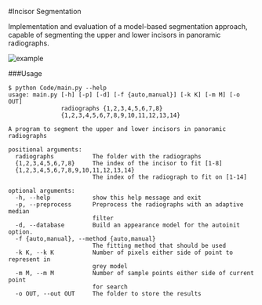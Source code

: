 #Incisor Segmentation

Implementation and evaluation of a model-based segmentation approach, capable
of segmenting the upper and lower incisors in panoramic radiographs. 

![example](https://raw.githubusercontent.com/probberechts/IncisorSegmentation/master/Plot/Results/02.png)

###Usage
```shell 
$ python Code/main.py --help
usage: main.py [-h] [-p] [-d] [-f {auto,manual}] [-k K] [-m M] [-o OUT]
               radiographs {1,2,3,4,5,6,7,8}
               {1,2,3,4,5,6,7,8,9,10,11,12,13,14}

A program to segment the upper and lower incisors in panoramic radiographs

positional arguments:
  radiographs           The folder with the radiographs
  {1,2,3,4,5,6,7,8}     The index of the incisor to fit [1-8]
  {1,2,3,4,5,6,7,8,9,10,11,12,13,14}
                        The index of the radiograph to fit on [1-14]

optional arguments:
  -h, --help            show this help message and exit
  -p, --preprocess      Preprocess the radiographs with an adaptive median
                        filter
  -d, --database        Build an appearance model for the autoinit option.
  -f {auto,manual}, --method {auto,manual}
                        The fitting method that should be used
  -k K, --k K           Number of pixels either side of point to represent in
                        grey model
  -m M, --m M           Number of sample points either side of current point
                        for search
  -o OUT, --out OUT     The folder to store the results
```
